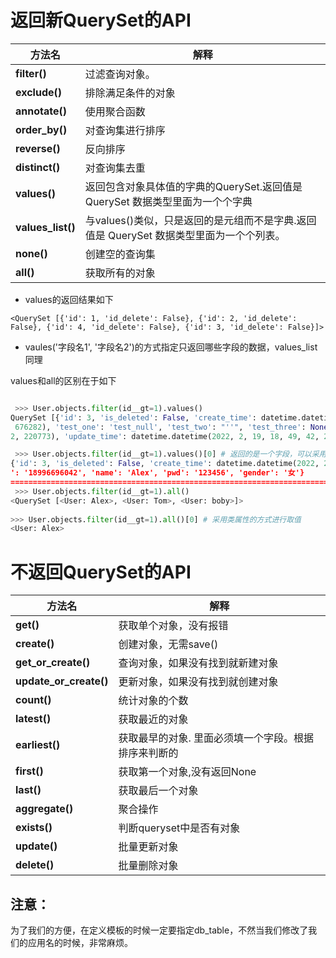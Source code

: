 # 返回新QuerySet的API

| 方法名            | 解释                                                         |
| ----------------- | ------------------------------------------------------------ |
| **filter()**      | 过滤查询对象。                                               |
| **exclude()**     | 排除满足条件的对象                                           |
| **annotate()**    | 使用聚合函数                                                 |
| **order_by()**    | 对查询集进行排序                                             |
| **reverse()**     | 反向排序                                                     |
| **distinct()**    | 对查询集去重                                                 |
| **values()**      | 返回包含对象具体值的字典的QuerySet.返回值是 QuerySet 数据类型里面为一个个字典 |
| **values_list()** | 与values()类似，只是返回的是元组而不是字典.返回值是 QuerySet 数据类型里面为一个个列表。 |
| **none()**        | 创建空的查询集                                               |
| **all()**         | 获取所有的对象                                               |



- values的返回结果如下

```
<QuerySet [{'id': 1, 'id_delete': False}, {'id': 2, 'id_delete': False}, {'id': 4, 'id_delete': False}, {'id': 3, 'id_delete': False}]>
```

- vaules('字段名1', '字段名2')的方式指定只返回哪些字段的数据，values_list同理

values和all的区别在于如下

```python

 >>> User.objects.filter(id__gt=1).values()
QuerySet [{'id': 3, 'is_deleted': False, 'create_time': datetime.datetime(2022, 2, 13, 21, 14, 56, 577621), 'update_time': datetime.datetime(2022, 2, 13, 21, 14, 56, 577621), 'test_one': 'test_null', 'test_two': '', 'test_three': None, 'phone': '18996696042', 'name': 'Alex', 'pwd': '123456', 'gender': '女'}, {'id': 4, 'is_deleted': False, 'create_time': datetime.datetime(2022, 2, 13, 21, 33, 7, 676282), 'update_time': datetime.datetime(2022, 2, 13, 21, 33, 7,
 676282), 'test_one': 'test_null', 'test_two': "''", 'test_three': None, 'phone': '18996696042', 'name': 'Tom', 'pwd': '123456', 'gender': '男'}, {'id': 5, 'is_deleted': False, 'create_time': datetime.datetime(2022, 2, 19, 18, 49, 4
2, 220773), 'update_time': datetime.datetime(2022, 2, 19, 18, 49, 42, 220773), 'test_one': 'test_null', 'test_two': '', 'test_three': None, 'phone': '18996696044', 'name': 'boby', 'pwd': '123456', 'gender': '男'}]>

 >>> User.objects.filter(id__gt=1).values()[0] # 返回的是一个字段，可以采用字典的规则进行取值
{'id': 3, 'is_deleted': False, 'create_time': datetime.datetime(2022, 2, 13, 21, 14, 56, 577621), 'update_time': datetime.datetime(2022, 2, 13, 21, 14, 56, 577621), 'test_one': 'test_null', 'test_two': '', 'test_three': None, 'phone
': '18996696042', 'name': 'Alex', 'pwd': '123456', 'gender': '女'}
=================================================================================
 >>> User.objects.filter(id__gt=1).all()
<QuerySet [<User: Alex>, <User: Tom>, <User: boby>]>
 
>>> User.objects.filter(id__gt=1).all()[0] # 采用类属性的方式进行取值
<User: Alex>


```





# 不返回QuerySet的API

| 方法名                 | 解释                                                 |
| ---------------------- | ---------------------------------------------------- |
| **get()**              | 获取单个对象，没有报错                               |
| **create()**           | 创建对象，无需save()                                 |
| **get_or_create()**    | 查询对象，如果没有找到就新建对象                     |
| **update_or_create()** | 更新对象，如果没有找到就创建对象                     |
| **count()**            | 统计对象的个数                                       |
| **latest()**           | 获取最近的对象                                       |
| **earliest()**         | 获取最早的对象. 里面必须填一个字段。根据排序来判断的 |
| **first()**            | 获取第一个对象,没有返回None                          |
| **last()**             | 获取最后一个对象                                     |
| **aggregate()**        | 聚合操作                                             |
| **exists()**           | 判断queryset中是否有对象                             |
| **update()**           | 批量更新对象                                         |
| **delete()**           | 批量删除对象                                         |



## 注意：

为了我们的方便，在定义模板的时候一定要指定db_table，不然当我们修改了我们的应用名的时候，非常麻烦。
